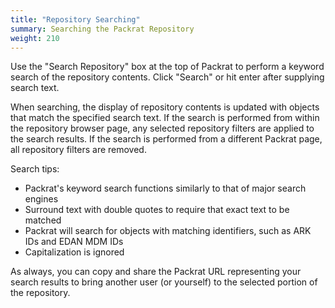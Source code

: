 ```yaml
---
title: "Repository Searching"
summary: Searching the Packrat Repository
weight: 210
---
```


Use the "Search Repository" box at the top of Packrat to perform a keyword search of the repository contents. Click "Search" or hit enter after supplying search text.

When searching, the display of repository contents is updated with objects that match the specified search text.  If the search is performed from within the repository browser page, any selected repository filters are applied to the search results.  If the search is performed from a different Packrat page, all repository filters are removed.

Search tips:
* Packrat's keyword search functions similarly to that of major search engines
* Surround text with double quotes to require that exact text to be matched
* Packrat will search for objects with matching identifiers, such as ARK IDs and EDAN MDM IDs
* Capitalization is ignored

As always, you can copy and share the Packrat URL representing your search results to bring another user (or yourself) to the selected portion of the repository.